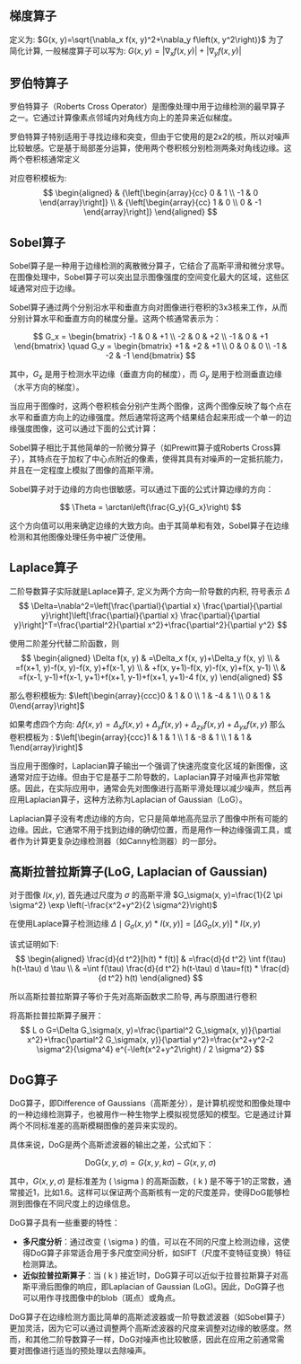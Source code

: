 ## 梯度算子
定义为: $G(x, y)=\sqrt{\nabla_x f(x, y)^2+\nabla_y f\left(x, y^2\right)}$
为了简化计算, 一般梯度算子可以写为: $G(x, y)=\left|\nabla_x f(x, y)\right|+\left|\nabla_y f(x, y)\right|$
## **罗伯特算子**
罗伯特算子（Roberts Cross Operator）是图像处理中用于边缘检测的最早算子之一。它通过计算像素点邻域内对角线方向上的差异来近似梯度。

罗伯特算子特别适用于寻找边缘和突变，但由于它使用的是2x2的核，所以对噪声比较敏感。它是基于局部差分运算，使用两个卷积核分别检测两条对角线边缘。这两个卷积核通常定义

对应卷积模板为:
$$
\begin{aligned}
& {\left[\begin{array}{cc}
0 & 1 \\
-1 & 0
\end{array}\right]} \\
& {\left[\begin{array}{cc}
1 & 0 \\
0 & -1
\end{array}\right]}
\end{aligned}
$$

## Sobel算子
Sobel算子是一种用于边缘检测的离散微分算子，它结合了高斯平滑和微分求导。在图像处理中，Sobel算子可以突出显示图像强度的空间变化最大的区域，这些区域通常对应于边缘。

Sobel算子通过两个分别沿水平和垂直方向对图像进行卷积的3x3核来工作，从而分别计算水平和垂直方向的梯度分量。这两个核通常表示为：

$$
G_x = 
\begin{bmatrix}
-1 & 0 & +1 \\
-2 & 0 & +2 \\
-1 & 0 & +1
\end{bmatrix}
\quad
G_y = 
\begin{bmatrix}
+1 & +2 & +1 \\
0 & 0 & 0 \\
-1 & -2 & -1
\end{bmatrix}
$$

其中，$G_x$ 是用于检测水平边缘（垂直方向的梯度），而 $G_y$ 是用于检测垂直边缘（水平方向的梯度）。

当应用于图像时，这两个卷积核会分别产生两个图像，这两个图像反映了每个点在水平和垂直方向上的边缘强度。然后通常将这两个结果结合起来形成一个单一的边缘强度图像，这可以通过下面的公式计算：

Sobel算子相比于其他简单的一阶微分算子（如Prewitt算子或Roberts Cross算子），其特点在于加权了中心点附近的像素，使得其具有对噪声的一定抵抗能力，并且在一定程度上模拟了图像的高斯平滑。

Sobel算子对于边缘的方向也很敏感，可以通过下面的公式计算边缘的方向：

$$
\Theta = \arctan\left(\frac{G_y}{G_x}\right)
$$

这个方向值可以用来确定边缘的大致方向。由于其简单和有效，Sobel算子在边缘检测和其他图像处理任务中被广泛使用。

## Laplace算子
二阶导数算子实际就是Laplace算子, 定义为两个方向一阶导数的内积, 符号表示 $\Delta$
$$
\Delta=\nabla^2=\left[\frac{\partial}{\partial x} \frac{\partial}{\partial y}\right]\left[\frac{\partial}{\partial x} \frac{\partial}{\partial y}\right]^T=\frac{\partial^2}{\partial x^2}+\frac{\partial^2}{\partial y^2}
$$

使用二阶差分代替二阶函数，则
$$
\begin{aligned}
\Delta f(x, y) & =\Delta_x f(x, y)+\Delta_y f(x, y) \\
& =f(x+1, y)-f(x, y)-f(x, y)+f(x-1, y) \\
& +f(x, y+1)-f(x, y)-f(x, y)+f(x, y-1) \\
& =f(x-1, y-1)+f(x-1, y+1)+f(x+1, y-1)+f(x+1, y+1)-4 f(x, y)
\end{aligned}
$$

那么卷积模板为: $\left[\begin{array}{ccc}0 & 1 & 0 \\ 1 & -4 & 1 \\ 0 & 1 & 0\end{array}\right]$

如果考虑四个方向: $\Delta f(x, y)=\Delta_x f(x, y)+\Delta_y f(x, y)+\Delta_{z y} f(x, y)+\Delta_{y x} f(x, y)$
那么卷积模板为 : $\left[\begin{array}{ccc}1 & 1 & 1 \\ 1 & -8 & 1 \\ 1 & 1 & 1\end{array}\right]$

当应用于图像时，Laplacian算子输出一个强调了快速亮度变化区域的新图像，这通常对应于边缘。但由于它是基于二阶导数的，Laplacian算子对噪声也非常敏感。因此，在实际应用中，通常会先对图像进行高斯平滑处理以减少噪声，然后再应用Laplacian算子，这种方法称为Laplacian of Gaussian（LoG）。

Laplacian算子没有考虑边缘的方向，它只是简单地高亮显示了图像中所有可能的边缘。因此，它通常不用于找到边缘的确切位置，而是用作一种边缘强调工具，或者作为计算更复杂边缘检测器（如Canny检测器）的一部分。

## 高斯拉普拉斯算子(LoG, Laplacian of Gaussian)
对于图像 $I(x, y)$, 首先通过尺度为 $\sigma$ 的高斯平滑 $G_\sigma(x, y)=\frac{1}{2 \pi \sigma^2} \exp \left(-\frac{x^2+y^2}{2 \sigma^2}\right)$

在使用Laplace算子检测边缘 $\left.\Delta \mid G_\sigma(x, y) * I(x, y)\right]=\left[\Delta G_\sigma(x, y)\right] * I(x, y)$

该式证明如下:
$$
\begin{aligned}
\frac{d}{d t^2}[h(t) * f(t)] & =\frac{d}{d t^2} \int f(\tau) h(t-\tau) d \tau \\
& =\int f(\tau) \frac{d}{d t^2} h(t-\tau) d \tau=f(t) * \frac{d}{d t^2} h(t)
\end{aligned}
$$

所以高斯拉普拉斯算子等价于先对高斯函数求二阶导, 再与原图进行卷积

将高斯拉普拉斯算子展开：
$$
L o G=\Delta G_\sigma(x, y)=\frac{\partial^2 G_\sigma(x, y)}{\partial x^2}+\frac{\partial^2 G_\sigma(x, y)}{\partial y^2}=\frac{x^2+y^2-2 \sigma^2}{\sigma^4} e^{-\left(x^2+y^2\right) / 2 \sigma^2}
$$
## DoG算子
DoG算子，即Difference of Gaussians（高斯差分），是计算机视觉和图像处理中的一种边缘检测算子，也被用作一种生物学上模拟视觉感知的模型。它是通过计算两个不同标准差的高斯模糊图像的差异来实现的。

具体来说，DoG是两个高斯滤波器的输出之差，公式如下：

$$
\text{DoG}(x, y, \sigma) = G(x, y, k\sigma) - G(x, y, \sigma)
$$

其中，$G(x, y, \sigma)$ 是标准差为 \( \sigma \) 的高斯函数，\( k \) 是不等于1的正常数，通常接近1，比如1.6。这样可以保证两个高斯核有一定的尺度差异，使得DoG能够检测到图像在不同尺度上的边缘信息。

DoG算子具有一些重要的特性：

- **多尺度分析**：通过改变 \( \sigma \) 的值，可以在不同的尺度上检测边缘，这使得DoG算子非常适合用于多尺度空间分析，如SIFT（尺度不变特征变换）特征检测算法。
- **近似拉普拉斯算子**：当 \( k \) 接近1时，DoG算子可以近似于拉普拉斯算子对高斯平滑后图像的响应，即Laplacian of Gaussian (LoG)。因此，DoG算子也可以用作寻找图像中的blob（斑点）或角点。

DoG算子在边缘检测方面比简单的高斯滤波器或一阶导数滤波器（如Sobel算子）更加灵活，因为它可以通过调整两个高斯滤波器的尺度来调整对边缘的敏感度。然而，和其他二阶导数算子一样，DoG对噪声也比较敏感，因此在应用之前通常需要对图像进行适当的预处理以去除噪声。